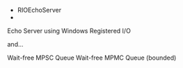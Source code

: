 * RIOEchoServer
* 
Echo Server using Windows Registered I/O 


and...

Wait-free MPSC Queue 
Wait-free MPMC Queue (bounded)



